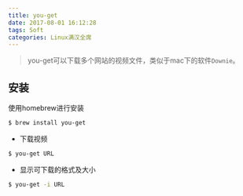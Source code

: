 ```yaml
---
title: you-get
date: 2017-08-01 16:12:28
tags: Soft
categories: Linux满汉全席
---
```


> you-get可以下载多个网站的视频文件，类似于mac下的软件`Downie`。

## 安装
使用homebrew进行安装
```bash
$ brew install you-get
```

- 下载视频
```bash
$ you-get URL
```

- 显示可下载的格式及大小
```bash
$ you-get -i URL
```
